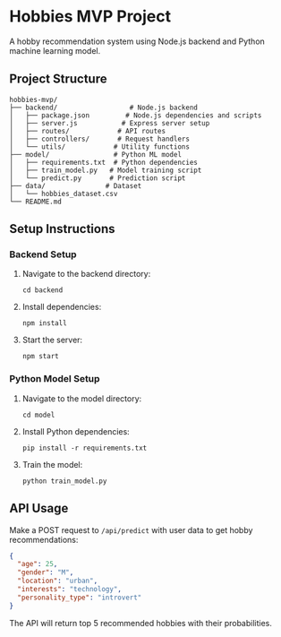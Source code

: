 # Hobbies MVP Project

A hobby recommendation system using Node.js backend and Python machine learning model.

## Project Structure
```
hobbies-mvp/
├── backend/                  # Node.js backend
│   ├── package.json         # Node.js dependencies and scripts
│   ├── server.js           # Express server setup
│   ├── routes/            # API routes
│   ├── controllers/       # Request handlers
│   └── utils/            # Utility functions
├── model/                # Python ML model
│   ├── requirements.txt  # Python dependencies
│   ├── train_model.py   # Model training script
│   └── predict.py       # Prediction script
├── data/               # Dataset
│   └── hobbies_dataset.csv
└── README.md
```

## Setup Instructions

### Backend Setup

1. Navigate to the backend directory:
   ```
   cd backend
   ```
2. Install dependencies:
   ```
   npm install
   ```
3. Start the server:
   ```
   npm start
   ```

### Python Model Setup

1. Navigate to the model directory:
   ```
   cd model
   ```
2. Install Python dependencies:
   ```
   pip install -r requirements.txt
   ```
3. Train the model:
   ```
   python train_model.py
   ```

## API Usage

Make a POST request to `/api/predict` with user data to get hobby recommendations:

```json
{
  "age": 25,
  "gender": "M",
  "location": "urban",
  "interests": "technology",
  "personality_type": "introvert"
}
```

The API will return top 5 recommended hobbies with their probabilities.
